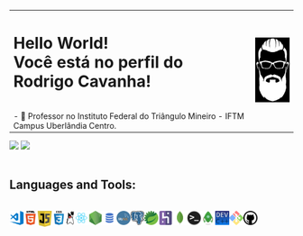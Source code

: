 <table border="0px"><tr><td>
	<h1>Hello World!<BR>Você está no perfil do Rodrigo Cavanha!</h1>
	<BR>
	- 🔭 Professor no  Instituto Federal do Triângulo Mineiro - IFTM Campus Uberlândia Centro.
</td><td>
	<a href="https://github.com/CavanhaMan"><img src="img/beard1a_P.png" id="beard" title="Never fear, Cavanha is here!" width="100px"></a>	   
</td></tr></table>
	

 <div>
  <img height="180em" src="https://github-readme-stats.vercel.app/api?username=CavanhaMan&show_icons=true&theme=tokyonight&include_all_commits=true&count_private=true"/>
  <img height="180em" src="https://github-readme-stats.vercel.app/api/top-langs/?username=CavanhaMan&layout=compact&langs_count=7&theme=tokyonight"/>
</div>
<BR>
<h2>Languages and Tools:</h2>
<div style="display: inline_block"><br>
<img align="left" alt="Visual Studio Code" width="25px" src="img/visual.png" />
<img align="left" alt="HTML5" width="25px" src="img/html.png" />
<img align="left" alt="JavaScript" width="25px" src="img/javascript.png" />
<img align="left" alt="CSS3" width="25px" src="img/css.png" />
<img align="left" alt="Java" height="25px" src="img/javaDuke.png">
<img align="left" alt="React" width="25px" src="img/react.png" />
<img align="left" alt="Node.js" width="25px" src="img/nodejs.png" />
<img align="left" alt="SQL" width="25px" src="img/sql.png" />
<img align="left" alt="MySQL" width="25px" src="img/mysql.png" />
<img align="left" alt="PostgreSQL" height="25px" src="img/postgresql.png">
<img align="left" alt="Spring" height="25px" src="img/spring.png">
<img align="left" alt="Heroku" height="25px" src="img/heroku.png">
<img align="left" alt="MongoDB" width="25px" src="img/mongodb.png" />
<img align="left" alt="Terminal" width="25px" src="img/terminal.png" />
<img align="left" alt="Robo3T" height="25px" src="img/robo3t.png">
<img align="left" alt="DevC++" height="25px" src="img/devcplus.png">
<img align="left" alt="Git" width="25px" src="img/gitwin.png" />
<img align="left" alt="GitHub" width="25px" src="img/github.png" />
</div>